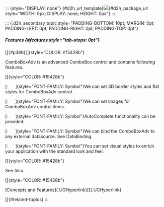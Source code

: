 ::: {style="DISPLAY: none"}
[](ms-xhelp:///?Id=d2h_url_template){#d2h_url_template}![](!package_url!){#d2h_package_url style="WIDTH: 0px; DISPLAY: none; HEIGHT: 0px"}
:::

::: {.d2h_secondary_topic style="PADDING-BOTTOM: 10pt; MARGIN: 0pt; PADDING-LEFT: 0pt; PADDING-RIGHT: 0pt; PADDING-TOP: 0pt"}
##### Features {#features style="tab-stops: 0pt"}

[]{#p386}[]{style="COLOR: #15428b"} 

ComboBoxAdv is an advanced ComboBox control and contains following features.

[]{style="COLOR: #15428b"} 

[·      ]{style="FONT-FAMILY: Symbol"}We can set 3D border styles and flat styles for ComboBoxAdv control.

[·      ]{style="FONT-FAMILY: Symbol"}We can set images for ComboBoxAdv control items.

[·      ]{style="FONT-FAMILY: Symbol"}AutoComplete functionality can be provided.

[·      ]{style="FONT-FAMILY: Symbol"}We can bind the ComboBoxAdv to any external datasource. See DataBinding.

[·      ]{style="FONT-FAMILY: Symbol"}You can set visual styles to enrich your application with the standard look and feel.

[]{style="COLOR: #15428b"} 

See Also

[]{style="COLOR: #15428b"} 

[Concepts and Features]{.UGHyperlink}[]{.UGHyperlink}

[]{#related-topics}
:::
